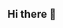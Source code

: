 ## Hi there 👋

<!--
**JaimeGuzmanSantoyo/JaimeGuzmanSantoyo** is a ✨ _special_ ✨ repository because its `README.md` (this file) appears on your GitHub profile.

Here are some ideas to get you started:

## Mis estadísticas de GitHub

![Estadísticas de GitHub](https://github-readme-stats.vercel.app/api?username=JaimeGuzmanSantoyo&show_icons=true&theme=radical)

## Lenguajes más usados

![Lenguajes más usados](https://github-readme-stats.vercel.app/api/top-langs/?username=JaimeGuzmanSantoyo&layout=compact&theme=radical)

